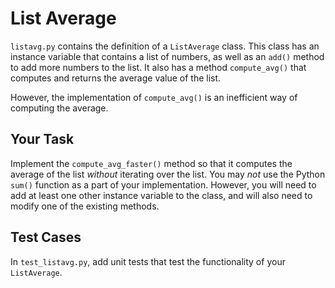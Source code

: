 # List Average

`listavg.py` contains the definition of a `ListAverage` class. This class has an instance variable that contains a list of numbers, as well as an `add()` method to add more numbers to the list. It also has a method `compute_avg()` that computes and returns the average value of the list.

However, the implementation of `compute_avg()` is an inefficient way of computing the average.

## Your Task

Implement the `compute_avg_faster()` method so that it computes the average of the list *without* iterating over the list. You may *not* use the Python `sum()` function as a part of your implementation. However, you will need to add at least one other instance variable to the class, and will also need to modify one of the existing methods.

## Test Cases

In `test_listavg.py`, add unit tests that test the functionality of your `ListAverage`.